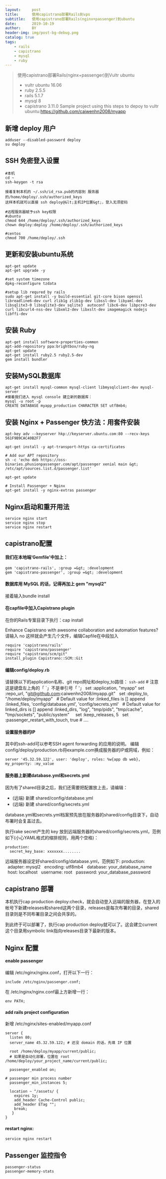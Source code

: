 ```yaml
---
layout:     post
title:      使用capistrano部署Rails到vps
subtitle:   使用capistrano部署Rails(nginx+passenger)到ubuntu
date:       2019-10-19
author:     BY
header-img: img/post-bg-debug.png
catalog: true
tags:
    - rails
    - capistrano
    - mysql
    - ruby
---
```



> 使用capistrano部署Rails(nginx+passenger)到Vultr ubuntu
> - vultr ubuntu 16.06
> - ruby 2.5.5
> - rails 5.1.7
> - mysql 8
> - capistrano 3.11.0
> Sample project using this steps to depoy to vultr ubuntu:https://github.com/caiwenhn2008/myapp


## 新增 deploy 用户
	adduser --disabled-password deploy
	su deploy

## SSH 免密登入设置
	#本机
	cd ~
	ssh-keygen -t rsa
	 
	接着复制本机的 ~/.ssh/id_rsa.pub的内容到 服务器的/home/deploy/.ssh/authorized_keys
	这样本机就可以直接 ssh deploy@&lt;主机IP位置&gt;，登入无须密码
	 
	#远程服务器赋予ssh key权限
	#ubuntu
	chmod 644 /home/deploy/.ssh/authorized_keys
	chown deploy:deploy /home/deploy/.ssh/authorized_keys
	 
	#centos
	chmod 700 /home/deploy/.ssh 


## 更新和安装ubuntu系统
 
	apt-get update
	apt-get upgrade -y
	 
	#set system timezone
	dpkg-reconfigure tzdata
	 
	#setup lib requred by rails
	sudo apt-get install -y build-essential git-core bison openssl libreadline6-dev curl zlib1g zlib1g-dev libssl-dev libyaml-dev libsqlite3-0 libsqlite3-dev sqlite3  autoconf libc6-dev libpcre3-dev curl libcurl4-nss-dev libxml2-dev libxslt-dev imagemagick nodejs libffi-dev

## 安装 Ruby 
	apt-get install software-properties-common
	apt-add-repository ppa:brightbox/ruby-ng 
	apt-get update 
	apt-get install ruby2.5 ruby2.5-dev
	gem install bundler

## 安装MySQL数据库
	apt-get install mysql-common mysql-client libmysqlclient-dev mysql-server
	#接着我们进入 mysql console 建立新的数据库：
	mysql -u root -p
	CREATE DATABASE myapp_production CHARACTER SET utf8mb4;

## 安装 Nginx + Passenger 快方法：用套件安装
	apt-key adv --keyserver hkp://keyserver.ubuntu.com:80 --recv-keys 561F9B9CAC40B2F7
	 
	apt-get install -y apt-transport-https ca-certificates
	 
	# Add our APT repository
	sh -c 'echo deb https://oss-binaries.phusionpassenger.com/apt/passenger xenial main &gt; /etc/apt/sources.list.d/passenger.list'
	 
	apt-get update
	 
	# Install Passenger + Nginx
	apt-get install -y nginx-extras passenger

## Nginx启动和重开用法
	service nginx start
	service nginx stop
	service nginx restart

## capistrano配置

#### 我们在本地端‘Gemfile’中加上：
	gem 'capistrano-rails', :group =&gt; :development
	gem 'capistrano-passenger', :group =&gt; :development

#### 数据库用 MySQL 的话，记得再加上 gem "mysql2"
接着输入bundle install

#### 在capfile中加入Capistrano plugin
在你的Rails专案目录下执行：cap install

Enhance Capistrano with awesome collaboration and automation features? 请输入 no
这样就会产生几个文件，编辑Capfile在中段加入

	require 'capistrano/rails'
	require 'capistrano/passenger'
	require "capistrano/scm/git"
	install_plugin Capistrano::SCM::Git

####  编辑config/deploy.rb
请替换以下的application名称、git repo网址和deploy_to路径：
	`ssh-add` # 注意这是键盘左上角的「 `」不是单引号「 '」
	set :application, "myapp"
	set :repo_url, "git@github.com:caiwenhn2008/myapp.git"
	 
	set :deploy_to, "/home/deploy/myapp"
	 
	# Default value for :linked_files is []
	append :linked_files, 'config/database.yml', 'config/secrets.yml'
	 
	# Default value for linked_dirs is []
	append :linked_dirs, "log", "tmp/pids", "tmp/cache", "tmp/sockets", "public/system"
	 
	 
	set :keep_releases, 5
	 
	set :passenger_restart_with_touch, true
	# ....

#### 设置服务器的IP
其中的ssh-add可以参考SSH agent forwarding 的应用的说明。
编辑config/deploy/production.rb将example.com换成服务器的IP或网域，例如：

	server '45.32.59.122', user: 'deploy', roles: %w{app db web}, my_property: :my_value

#### 服务器上新建database.yml和secrets.yml
因为有了shared目录之后，我们还需要把配置放上去，请编辑：

- (远端) 新建 shared/config/database.yml
- (远端) 新建 shared/config/secrets.yml

database.yml和secrets.yml档案预先放在服务器的shared/config目录下，自动布署时会复盖过去。

执行rake secret产生的 key 放到远端服务器的shared/config/secrets.yml，范例如下(小心YAML格式的缩排规则，用两个空格)：

	production:
	  secret_key_base: xxxxxxx........

远端服务器设定好shared/config/database.yml，范例如下:
	production:
	  adapter: mysql2
	  encoding: utf8mb4
	  database: your_database_name
	  host: localhost
	  username: root
	  password: your_database_password

## capistrano 部署
本机执行cap production deploy:check，就会自动登入远端的服务器，在登入的帐号下新建releases和shared这两个目录，releases是每次布署的目录，shared目录则是不同布署目录之间会共享的。

到此终于可以部署了，执行cap production deploy就可以了。这会建立current这个目录用symbolic link指向releases目录下最新的版本。

## Nginx 配置

#### enable passenger
编辑 /etc/nginx/nginx.conf，打开以下一行：

	include /etc/nginx/passenger.conf;

在 /etc/nginx/nginx.conf最上方新增一行：

	env PATH;

#### add rails project configuration
新增 /etc/nginx/sites-enabled/myapp.conf

	server {
	  listen 80;
	  server_name 45.32.59.122; # 还没 domain 的话，先填 IP 位置
	 
	  root /home/deploy/myapp/current/public;
	  # 如果是自动化部署，位置在 root /home/deploy/your_project_name/current/public;
	 
	  passenger_enabled on;
	 
	# passenger min process number
	  passenger_min_instances 5;
	 
	  location ~ ^/assets/ {
	    expires 1y;
	    add_header Cache-Control public;
	    add_header ETag "";
	    break;
	   }
	}

####  restart nginx:

	service nginx restart

## Passenger 监控指令

	passenger-status
	passenger-memory-stats
